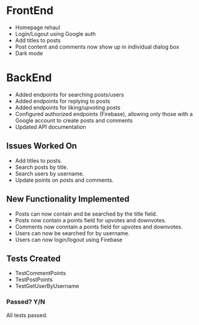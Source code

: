 # FrontEnd
- Homepage rehaul
- Login/Logout using Google auth
- Add titles to posts
- Post content and comments now show up in individual dialog box
- Dark mode

# BackEnd
- Added endpoints for searching posts/users
- Added endpoints for replying to posts
- Added endpoints for liking/upvoting posts
- Configured authorized endpoints (Firebase), allowing only those with a Google account to create posts and comments
- Updated API documentation

## Issues Worked On
- Add titles to posts.
- Search posts by title.
- Search users by username.
- Update points on posts and comments.

## New Functionality Implemented
- Posts can now contain and be searched by the title field.
- Posts now contain a points field for upvotes and downvotes.
- Comments now conntain a points field for upvotes and downvotes.
- Users can now be searched for by username.
- Users can now login/logout using Firebase


## Tests Created
- TestCommentPoints
- TestPostPoints
- TestGetUserByUsername

### Passed? Y/N
All tests passed.
